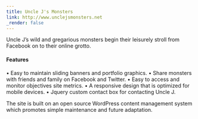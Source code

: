 ```yaml
---
title: Uncle J's Monsters
link: http://www.unclejsmonsters.net
_render: false
---
```


Uncle J’s wild and gregarious monsters begin their leisurely stroll from Facebook on to their online grotto.

#### Features
• Easy to maintain sliding banners and portfolio graphics.
• Share monsters with friends and family on Facebook and Twitter.
• Easy to access and monitor objectives site metrics.
• A responsive design that is optimized for mobile devices.
• Jquery custom contact box for contacting Uncle J.

The site is built on an open source WordPress content management system which promotes simple maintenance and future adaptation.
